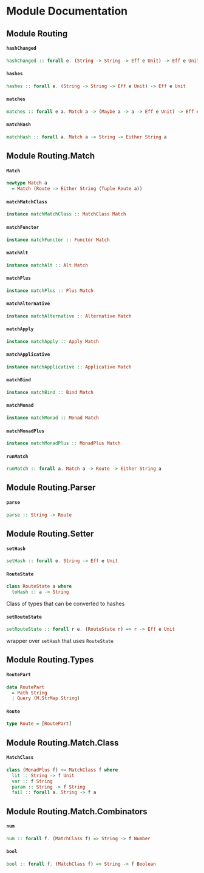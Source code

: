 # Module Documentation

## Module Routing

#### `hashChanged`

``` purescript
hashChanged :: forall e. (String -> String -> Eff e Unit) -> Eff e Unit
```


#### `hashes`

``` purescript
hashes :: forall e. (String -> String -> Eff e Unit) -> Eff e Unit
```


#### `matches`

``` purescript
matches :: forall e a. Match a -> (Maybe a -> a -> Eff e Unit) -> Eff e Unit
```


#### `matchHash`

``` purescript
matchHash :: forall a. Match a -> String -> Either String a
```



## Module Routing.Match

#### `Match`

``` purescript
newtype Match a
  = Match (Route -> Either String (Tuple Route a))
```


#### `matchMatchClass`

``` purescript
instance matchMatchClass :: MatchClass Match
```


#### `matchFunctor`

``` purescript
instance matchFunctor :: Functor Match
```


#### `matchAlt`

``` purescript
instance matchAlt :: Alt Match
```


#### `matchPlus`

``` purescript
instance matchPlus :: Plus Match
```


#### `matchAlternative`

``` purescript
instance matchAlternative :: Alternative Match
```


#### `matchApply`

``` purescript
instance matchApply :: Apply Match
```


#### `matchApplicative`

``` purescript
instance matchApplicative :: Applicative Match
```


#### `matchBind`

``` purescript
instance matchBind :: Bind Match
```


#### `matchMonad`

``` purescript
instance matchMonad :: Monad Match
```


#### `matchMonadPlus`

``` purescript
instance matchMonadPlus :: MonadPlus Match
```


#### `runMatch`

``` purescript
runMatch :: forall a. Match a -> Route -> Either String a
```



## Module Routing.Parser

#### `parse`

``` purescript
parse :: String -> Route
```



## Module Routing.Setter

#### `setHash`

``` purescript
setHash :: forall e. String -> Eff e Unit
```


#### `RouteState`

``` purescript
class RouteState a where
  toHash :: a -> String
```

Class of types that can be converted to hashes 

#### `setRouteState`

``` purescript
setRouteState :: forall r e. (RouteState r) => r -> Eff e Unit
```

wrapper over `setHash` that uses `RouteState`


## Module Routing.Types

#### `RoutePart`

``` purescript
data RoutePart
  = Path String
  | Query (M.StrMap String)
```


#### `Route`

``` purescript
type Route = [RoutePart]
```



## Module Routing.Match.Class

#### `MatchClass`

``` purescript
class (MonadPlus f) <= MatchClass f where
  lit :: String -> f Unit
  var :: f String
  param :: String -> f String
  fail :: forall a. String -> f a
```



## Module Routing.Match.Combinators

#### `num`

``` purescript
num :: forall f. (MatchClass f) => String -> f Number
```


#### `bool`

``` purescript
bool :: forall f. (MatchClass f) => String -> f Boolean
```




